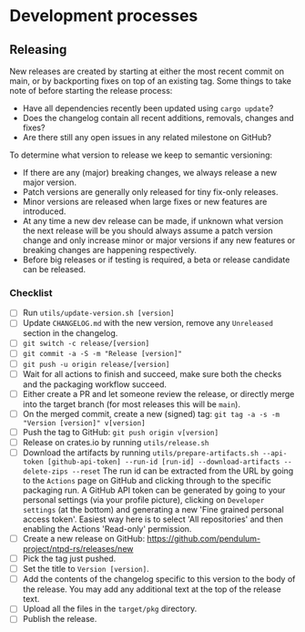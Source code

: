 # Development processes

## Releasing

New releases are created by starting at either the most recent commit on main,
or by backporting fixes on top of an existing tag. Some things to take note of
before starting the release process:

- Have all dependencies recently been updated using `cargo update`?
- Does the changelog contain all recent additions, removals, changes and fixes?
- Are there still any open issues in any related milestone on GitHub?

To determine what version to release we keep to semantic versioning:

- If there are any (major) breaking changes, we always release a new major
  version.
- Patch versions are generally only released for tiny fix-only releases.
- Minor versions are released when large fixes or new features are introduced.
- At any time a new dev release can be made, if unknown what version the next
  release will be you should always assume a patch version change and only
  increase minor or major versions if any new features or breaking changes are
  happening respectively.
- Before big releases or if testing is required, a beta or release candidate
  can be released.

### Checklist

- [ ] Run `utils/update-version.sh [version]`
- [ ] Update `CHANGELOG.md` with the new version, remove any `Unreleased`
      section in the changelog.
- [ ] `git switch -c release/[version]`
- [ ] `git commit -a -S -m "Release [version]"`
- [ ] `git push -u origin release/[version]`
- [ ] Wait for all actions to finish and succeed, make sure both the checks and
      the packaging workflow succeed.
- [ ] Either create a PR and let someone review the release, or directly merge
      into the target branch (for most releases this will be `main`).
- [ ] On the merged commit, create a new (signed) tag:
      `git tag -a -s -m "Version [version]" v[version]`
- [ ] Push the tag to GitHub: `git push origin v[version]`
- [ ] Release on crates.io by running `utils/release.sh`
- [ ] Download the artifacts by running `utils/prepare-artifacts.sh --api-token [github-api-token] --run-id [run-id] --download-artifacts --delete-zips --reset`
      The run id can be extracted from the URL by going to the `Actions` page on
      GitHub and clicking through to the specific packaging run. A GitHub API
      token can be generated by going to your personal settings (via your
      profile picture), clicking on `Developer settings` (at the bottom) and
      generating a new 'Fine grained personal access token'. Easiest way here
      is to select 'All repositories' and then enabling the Actions 'Read-only'
      permission.
- [ ] Create a new release on GitHub: https://github.com/pendulum-project/ntpd-rs/releases/new
- [ ] Pick the tag just pushed.
- [ ] Set the title to `Version [version]`.
- [ ] Add the contents of the changelog specific to this version to the body
      of the release. You may add any additional text at the top of the release
      text.
- [ ] Upload all the files in the `target/pkg` directory.
- [ ] Publish the release.

